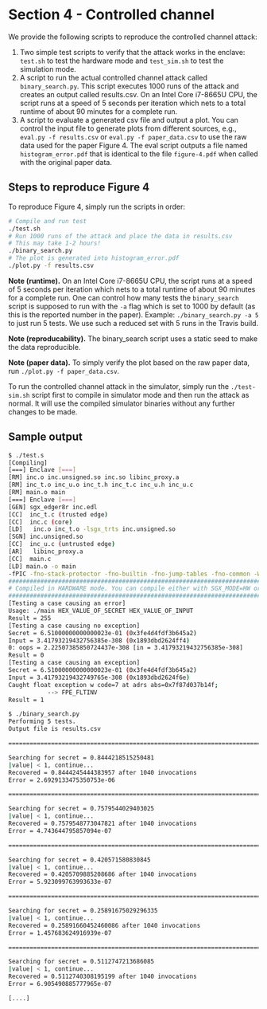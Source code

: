# Section 4 - Controlled channel

We provide the following scripts to reproduce the controlled channel attack: 

 1. Two simple test scripts to verify that the attack works in the enclave: `test.sh` to test the hardware mode and `test_sim.sh` to test the simulation mode.
 2. A script to run the actual controlled channel attack called `binary_search.py`. This script executes 1000 runs of the attack and creates an output called results.csv. On an Intel Core i7-8665U CPU, the script runs at a speed of 5 seconds per iteration which nets to a total runtime of about 90 minutes for a complete run.
 3. A script to evaluate a generated csv file and output a plot. You can control the input file to generate plots from different sources, e.g., `eval.py -f results.csv` or `eval.py -f paper_data.csv` to use the raw data used for the paper Figure 4. The eval script outputs a file named `histogram_error.pdf` that is identical to the file `figure-4.pdf` when called with the original paper data.

## Steps to reproduce Figure 4

To reproduce Figure 4, simply run the scripts in order:

```bash
# Compile and run test
./test.sh
# Run 1000 runs of the attack and place the data in results.csv
# This may take 1-2 hours!
./binary_search.py
# The plot is generated into histogram_error.pdf
./plot.py -f results.csv
```
**Note (runtime).** On an Intel Core i7-8665U CPU, the script runs at a speed of 5 seconds per iteration which nets to a total runtime of about 90 minutes for a complete run. One can control how many tests the `binary_search` script is supposed to run with the `-a` flag which is set to 1000 by default (as this is the reported number in the paper). Example: `./binary_search.py -a 5` to just run 5 tests. We use such a reduced set with 5 runs in the Travis build.

**Note (reproducability).** The binary_search script uses a static seed to make the data reproducible.

**Note (paper data).** To simply verify the plot based on the raw paper data, run `./plot.py -f paper_data.csv`.

To run the controlled channel attack in the simulator, simply run the `./test-sim.sh` script first to compile in simulator mode and then run the attack as normal. It will use the compiled simulator binaries without any further changes to be made.

## Sample output

```bash
$ ./test.s
[Compiling]
[===] Enclave [===]
[RM] inc.o inc.unsigned.so inc.so libinc_proxy.a
[RM] inc_t.o inc_u.o inc_t.h inc_t.c inc_u.h inc_u.c
[RM] main.o main
[===] Enclave [===]
[GEN] sgx_edger8r inc.edl
[CC]  inc_t.c (trusted edge)
[CC]  inc.c (core)
[LD]   inc.o inc_t.o -lsgx_trts inc.unsigned.so
[SGN] inc.unsigned.so
[CC]  inc_u.c (untrusted edge)
[AR]   libinc_proxy.a
[CC]  main.c
[LD] main.o -o main
-fPIC -fno-stack-protector -fno-builtin -fno-jump-tables -fno-common -Wno-attributes -g -D_GNU_SOURCE 
###########################################################################################
# Compiled in HARDWARE mode. You can compile either with SGX_MODE=HW or SGX_MODE=SIM #
###########################################################################################
[Testing a case causing an error]
Usage: ./main HEX_VALUE_OF_SECRET HEX_VALUE_OF_INPUT
Result = 255
[Testing a case causing no exception]
Secret = 6.51000000000000023e-01 (0x3fe4d4fdf3b645a2)
Input = 3.41793219432756385e-308 (0x1893dbd2624ff4)
0: oops = 2.22507385850724437e-308 [in = 3.41793219432756385e-308]
Result = 0
[Testing a case causing an exception]
Secret = 6.51000000000000023e-01 (0x3fe4d4fdf3b645a2)
Input = 3.41793219432749765e-308 (0x1893dbd2624f6e)
Caught float exception w code=7 at adrs abs=0x7f87d037b14f;
           --> FPE_FLTINV
Result = 1
```

```bash
$ ./binary_search.py
Performing 5 tests.
Output file is results.csv

========================================================================

Searching for secret = 0.8444218515250481
|value| < 1, continue...
Recovered = 0.8444245444383957 after 1040 invocations
Error = 2.6929133475350753e-06

========================================================================

Searching for secret = 0.7579544029403025
|value| < 1, continue...
Recovered = 0.7579548773047821 after 1040 invocations
Error = 4.743644795857094e-07

========================================================================

Searching for secret = 0.420571580830845
|value| < 1, continue...
Recovered = 0.4205709885208686 after 1040 invocations
Error = 5.923099763993633e-07

========================================================================

Searching for secret = 0.25891675029296335
|value| < 1, continue...
Recovered = 0.25891660452460086 after 1040 invocations
Error = 1.457683624916939e-07

========================================================================

Searching for secret = 0.5112747213686085
|value| < 1, continue...
Recovered = 0.5112740308195199 after 1040 invocations
Error = 6.905490885777965e-07

[....]
```
